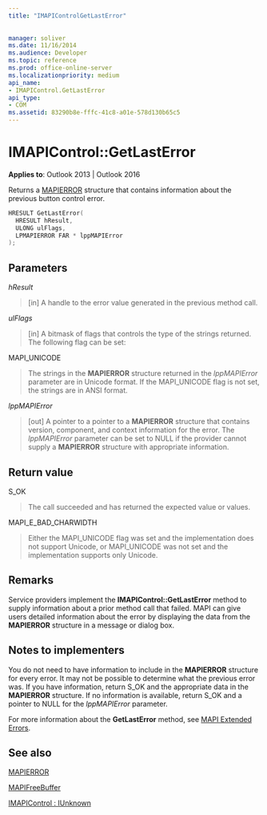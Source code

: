```yaml
---
title: "IMAPIControlGetLastError"
 
 
manager: soliver
ms.date: 11/16/2014
ms.audience: Developer
ms.topic: reference
ms.prod: office-online-server
ms.localizationpriority: medium
api_name:
- IMAPIControl.GetLastError
api_type:
- COM
ms.assetid: 83290b8e-fffc-41c8-a01e-578d130b65c5
---
```


# IMAPIControl::GetLastError

  
  
**Applies to**: Outlook 2013 | Outlook 2016 
  
Returns a [MAPIERROR](mapierror.md) structure that contains information about the previous button control error. 
  
```cpp
HRESULT GetLastError(
  HRESULT hResult,
  ULONG ulFlags,
  LPMAPIERROR FAR * lppMAPIError
);
```

## Parameters

 _hResult_
  
> [in] A handle to the error value generated in the previous method call.
    
 _ulFlags_
  
> [in] A bitmask of flags that controls the type of the strings returned. The following flag can be set:
    
MAPI_UNICODE 
  
> The strings in the **MAPIERROR** structure returned in the _lppMAPIError_ parameter are in Unicode format. If the MAPI_UNICODE flag is not set, the strings are in ANSI format. 
    
 _lppMAPIError_
  
> [out] A pointer to a pointer to a **MAPIERROR** structure that contains version, component, and context information for the error. The  _lppMAPIError_ parameter can be set to NULL if the provider cannot supply a **MAPIERROR** structure with appropriate information. 
    
## Return value

S_OK 
  
> The call succeeded and has returned the expected value or values.
    
MAPI_E_BAD_CHARWIDTH 
  
> Either the MAPI_UNICODE flag was set and the implementation does not support Unicode, or MAPI_UNICODE was not set and the implementation supports only Unicode.
    
## Remarks

Service providers implement the **IMAPIControl::GetLastError** method to supply information about a prior method call that failed. MAPI can give users detailed information about the error by displaying the data from the **MAPIERROR** structure in a message or dialog box. 
  
## Notes to implementers

You do not need to have information to include in the **MAPIERROR** structure for every error. It may not be possible to determine what the previous error was. If you have information, return S_OK and the appropriate data in the **MAPIERROR** structure. If no information is available, return S_OK and a pointer to NULL for the  _lppMAPIError_ parameter. 
  
For more information about the **GetLastError** method, see [MAPI Extended Errors](mapi-extended-errors.md).
  
## See also



[MAPIERROR](mapierror.md)
  
[MAPIFreeBuffer](mapifreebuffer.md)
  
[IMAPIControl : IUnknown](imapicontroliunknown.md)

